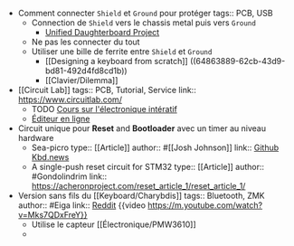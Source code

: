 - Comment connecter `Shield` et `Ground` pour protéger 
  tags:: PCB, USB
	- Connection de `Shield` vers le chassis metal puis vers `Ground`
		- [Unified Daughterboard Project](https://unified-daughterboard.github.io)
	- Ne pas les connecter du tout
	- Utiliser une bille de ferrite entre `Shield` et `Ground`
		- [[Designing a keyboard from scratch]] ((64863889-62cb-43d9-bd81-492d4fd8cd1b))
		- [[Clavier/Dilemma]]
- [[Circuit Lab]]
  tags:: PCB, Tutorial, Service
  link:: https://www.circuitlab.com/
	- TODO [Cours sur l'électronique intératif](https://ultimateelectronicsbook.com/)
	- [Éditeur en ligne](https://www.circuitlab.com/editor/#?id=7pq5wm&from=homepage)
- Circuit unique pour **Reset** and **Bootloader** avec un timer au niveau hardware
	- Sea-picro
	  type:: [[Article]]
	  author:: #[[Josh Johnson]]
	  link:: [Github](https://github.com/joshajohnson/sea-picro) [Kbd.news](https://kbd.news/Sea-Picro-1776.html)
	- A single-push reset circuit for STM32
	  type:: [[Article]]
	  author:: #Gondolindrim
	  link:: https://acheronproject.com/reset_article_1/reset_article_1/
- Version sans fils du [[Keyboard/Charybdis]]
  tags:: Bluetooth, ZMK
  author:: #Eiga
  link:: [Reddit](https://www.reddit.com/r/ErgoMechKeyboards/comments/13opno3/the_charybdis_wireless_keyboard/) {{video https://m.youtube.com/watch?v=Mks7QDxFreY}}
	- Utilise le capteur [[Électronique/PMW3610]]
	-